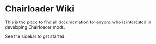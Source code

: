 # Chairloader Wiki

This is the place to find all documentation for anyone who is interested in developing Chairloader mods.

See the sidebar to get started.
